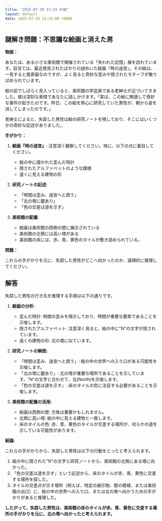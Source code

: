 ```yaml
---
title: "2025-07-20 13:24 の謎"
layout: default
date: 2025-07-20 13:24:00 +0900
---
```

## 謎解き問題：不思議な絵画と消えた男

**物語：**

あなたは、ある小さな美術館で開催されている「失われた記憶」展を訪れています。目当ては、最近発見されたばかりの謎めいた絵画『時の迷宮』。その絵は、一見すると風景画なのですが、よく見ると奇妙な歪みや隠されたモチーフが散りばめられています。

絵の前でしばらく見入っていると、美術館の学芸員である老紳士が近づいてきました。彼は深刻な表情であなたに話しかけます。「実は、この絵に関連して奇妙な事件が起きたのです。昨日、この絵を熱心に研究していた男性が、朝から姿を消してしまったのです。」

老紳士によると、失踪した男性は絵の研究ノートを残しており、そこにはいくつかの奇妙な記述がありました。

**手がかり：**

1.  **絵画『時の迷宮』**: 注意深く観察してください。特に、以下の点に着目してください。
    *   絵の中に描かれた歪んだ時計
    *   隠されたアルファベットのような模様
    *   遠くに見える建物の形

2.  **研究ノートの記述**:
    *   「時間は歪み、迷宮へと誘う」
    *   「北の塔に鍵あり」
    *   「色の交差は道を示す」

3.  **美術館の配置**:
    *   絵画は美術館の西側の壁に展示されている
    *   美術館の北側には高い塔がある
    *   美術館の床には、赤、青、黄色のタイルが敷き詰められている。

**問題：**

これらの手がかりを元に、失踪した男性がどこへ向かったのか、論理的に推理してください。

## 解答

失踪した男性の行き先を推理する手順は以下の通りです。

1.  **絵画の分析:**
    *   歪んだ時計: 時間の歪みを暗示しており、時間が重要な要素であることを示唆します。
    *   隠されたアルファベット: 注意深く見ると、絵の中に"N"の文字が隠されています。
    *   遠くの建物の形: 北の塔に似ています。

2.  **研究ノートの解読:**
    *   「時間は歪み、迷宮へと誘う」: 絵の中の世界への入り口がある可能性を示唆します。
    *   「北の塔に鍵あり」: 北の塔が重要な場所であることを示しています。"N"の文字と合わせて、北(North)を示唆します。
    *   「色の交差は道を示す」: 床のタイルの色に注目する必要があることを示唆します。

3.  **美術館の配置の活用:**
    *   絵画は西側の壁: 方角は重要かもしれません。
    *   北側に高い塔: 絵の中に見える建物と一致します。
    *   床のタイルの色: 赤、青、黄色のタイルが交差する場所が、何らかの道を示している可能性があります。

**結論:**

これらの手がかりから、失踪した男性は以下の行動をとったと考えられます。

1.  絵の中に隠された"N"の文字と研究ノートから、美術館の北側にある塔に向かった。
2.  「色の交差は道を示す」という記述から、床のタイルが赤、青、黄色に交差する場所を探した。
3.  タイルの交差点が示す場所（例えば、特定の展示物、壁の模様、または美術館の出口）に、絵の中の世界への入り口、または北の塔へ向かうための手がかりがあると推理した。

**したがって、失踪した男性は、美術館の床のタイルが赤、青、黄色に交差する場所の手がかりを元に、北の塔へ向かったと考えられます。**
